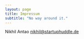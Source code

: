 ```yaml
---
layout: page
title: Impressum
subtitle: "No way around it."
---
```


Nikhil Antao
[nikhil@startuphuddle.de](mailto:nikhil@startuphuddle.de)